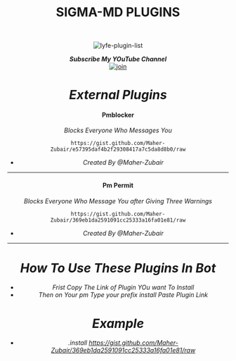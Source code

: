 
<h1 align="center"> SIGMA-MD PLUGINS </h1>
<div align="center">
<br /> 
<p align="center"> <img src="https://komarev.com/ghpvc/?username=Maher-Zubair&label=Visitors%20count&color=10d9c3&style=plastic" alt="lyfe-plugin-list" /> </p>

***Subscribe My YOuTube Channel*** 
<br> [![join](https://telegra.ph/file/eb6347e2764939fbbd35d.png)](https://www.youtube.com/@InnoxentTech)
  <div align="center"  

---

# ***External Plugins***

<h4 align="center"> Pmblocker </h1>

*Blocks Everyone Who Messages You*
```
https://gist.github.com/Maher-Zubair/e57395daf4b2f29308417a7c5da8d8b0/raw
```
- *Created By @Maher-Zubair*
---


<h4 align="center">  Pm Permit </h1>

*Blocks Everyone Who Message You after Giving Three Warnings*

```
https://gist.github.com/Maher-Zubair/369eb1da2591091cc25333a16fa01e81/raw
```
- *Created By @Maher-Zubair*
---

# ***How To Use These Plugins In Bot***

- *Frist Copy The Link of Plugin YOu want To Install*
- *Then on Your pm Type your prefix install Paste Plugin Link*

# ***Example***
- *.install https://gist.github.com/Maher-Zubair/369eb1da2591091cc25333a16fa01e81/raw*

